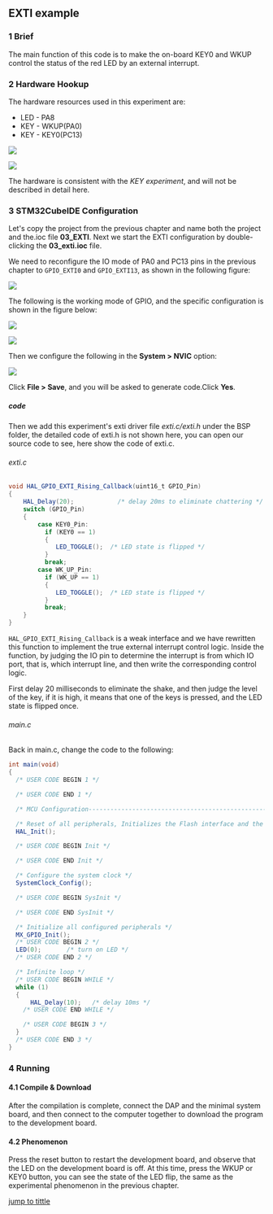 ## EXTI example<a name="catalogue"></a>


### 1 Brief

The main function of this code is to make the on-board KEY0 and WKUP control the status of the red LED by an external interrupt.

### 2 Hardware Hookup
The hardware resources used in this experiment are:
+ LED - PA8
+ KEY - WKUP(PA0)
+ KEY - KEY0(PC13) 

![](../../1_docs/3_figures/03_EXTI/k.png)

![](../../1_docs/3_figures/03_EXTI/p.png)

The hardware is consistent with the *KEY experiment*, and will not be described in detail here.

### 3 STM32CubeIDE Configuration

Let's copy the project from the previous chapter and name both the project and the.ioc file **03_EXTI**. Next we start the EXTI configuration by double-clicking the **03_exti.ioc** file.

We need to reconfigure the IO mode of PA0 and PC13 pins in the previous chapter to ``GPIO_EXTI0`` and ``GPIO_EXTI13``, as shown in the following figure:

![](../../1_docs/3_figures/03_EXTI/e1.png)

The following is the working mode of GPIO, and the specific configuration is shown in the figure below:

![](../../1_docs/3_figures/03_EXTI/e2.png)

![](../../1_docs/3_figures/03_EXTI/e3.png)

Then we configure the following in the **System > NVIC** option:

![](../../1_docs/3_figures/03_EXTI/e4.png)

Click **File > Save**, and you will be asked to generate code.Click **Yes**.

##### code
Then we add this experiment's exti driver file *exti.c/exti.h* under the BSP folder, the detailed code of exti.h is not shown here, you can open our source code to see, here show the code of exti.c.
###### exti.c
```c#
void HAL_GPIO_EXTI_Rising_Callback(uint16_t GPIO_Pin)
{
    HAL_Delay(20);       	  /* delay 20ms to eliminate chattering */
    switch (GPIO_Pin)
    {
        case KEY0_Pin:
          if (KEY0 == 1)
          {
             LED_TOGGLE();  /* LED state is flipped */
          }
          break;
        case WK_UP_Pin:
          if (WK_UP == 1)
          {
             LED_TOGGLE();  /* LED state is flipped */
          }
          break;
    }
}
```
``HAL_GPIO_EXTI_Rising_Callback`` is a weak interface and we have rewritten this function to implement the true external interrupt control logic. Inside the function, by judging the IO pin to determine the interrupt is from which IO port, that is, which interrupt line, and then write the corresponding control logic.

First delay 20 milliseconds to eliminate the shake, and then judge the level of the key, if it is high, it means that one of the keys is pressed, and the LED state is flipped once.

###### main.c
Back in main.c, change the code to the following:
```c#
int main(void)
{
  /* USER CODE BEGIN 1 */

  /* USER CODE END 1 */

  /* MCU Configuration--------------------------------------------------------*/

  /* Reset of all peripherals, Initializes the Flash interface and the Systick. */
  HAL_Init();

  /* USER CODE BEGIN Init */

  /* USER CODE END Init */

  /* Configure the system clock */
  SystemClock_Config();

  /* USER CODE BEGIN SysInit */

  /* USER CODE END SysInit */

  /* Initialize all configured peripherals */
  MX_GPIO_Init();
  /* USER CODE BEGIN 2 */
  LED(0);       /* turn on LED */
  /* USER CODE END 2 */

  /* Infinite loop */
  /* USER CODE BEGIN WHILE */
  while (1)
  {
      HAL_Delay(10);   /* delay 10ms */
    /* USER CODE END WHILE */

    /* USER CODE BEGIN 3 */
  }
  /* USER CODE END 3 */
}
```

### 4 Running
#### 4.1 Compile & Download
After the compilation is complete, connect the DAP and the minimal system board, and then connect to the computer together to download the program to the development board.
#### 4.2 Phenomenon
Press the reset button to restart the development board, and observe that the LED on the development board is off. At this time, press the WKUP or KEY0 button, you can see the state of the LED flip, the same as the experimental phenomenon in the previous chapter.

[jump to tittle](#catalogue)



